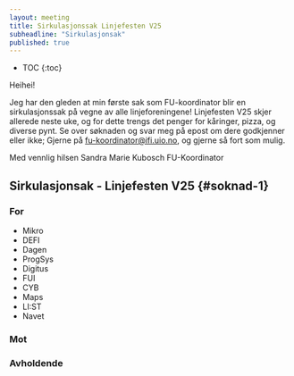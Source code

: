 ```yaml
---
layout: meeting
title: Sirkulasjonssak Linjefesten V25
subheadline: "Sirkulasjonsak"
published: true
---
```


* TOC
{:toc}

Heihei! 

Jeg har den gleden at min første sak som FU-koordinator blir en sirkulasjonssak på vegne av alle linjeforeningene! Linjefesten V25 skjer allerede neste uke, og for dette trengs det penger for kåringer, pizza, og diverse pynt. Se over søknaden og svar meg på epost om dere godkjenner eller ikke; Gjerne på fu-koordinator@ifi.uio.no, og gjerne så fort som mulig. 

Med vennlig hilsen
Sandra Marie Kubosch
FU-Koordinator

## Sirkulasjonsak - Linjefesten V25 {#soknad-1}

### For

* Mikro
* DEFI
* Dagen
* ProgSys
* Digitus
* FUI
* CYB
* Maps
* LI:ST
* Navet

### Mot

### Avholdende
